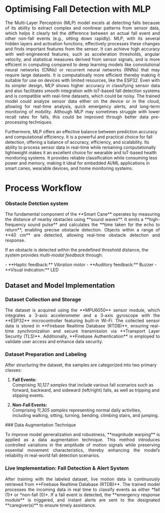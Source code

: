 # Optimising Fall Detection with MLP
<p align="justify">
The Multi-Layer Perceptron (MLP) model excels at detecting falls because of its ability to extract complex and nonlinear patterns from sensor data, which helps it clearly tell the difference between an actual fall event and other non-fall events (e.g., sitting down rapidly). MLP, with its several hidden layers and activation functions, effectively processes these changes and finds important features from the sensor. It can achieve high accuracy with well-engineered features, such as acceleration thresholds, angular velocity, and statistical measures derived from sensor signals, and is more efficient in computing compared to deep learning models like convolutional neural networks (CNNs) or recurrent neural networks (RNNs) that may require large datasets. It is computatioally more efficient thereby making it suitable for use on devices with limited resources, like the ESP32. Even with its simpler design, MLP shows higher accuracy in classifying sensor data and also facilitates smooth integration with IoT-based fall detection systems and is compatible with real-time datasets, which could be noisy. The trained model could analyze sensor data either on the device or in the cloud, allowing for real-time analysis, quick emergency alerts, and long-term monitoring of mobility. Although MLP may sometimes struggle with lower recall rates for falls, this could be improved through better data pre-processing techniques.

Furthermore, MLP offers an effective balance between prediction accuracy and computational efficiency. It is a powerful and practical choice for fall detection, offering a balance of accuracy, efficiency, and scalability. Its ability to process sensor data in real-time while remaining computationally lightweight makes it an excellent choice for wearable and IoT-based health monitoring systems. It provides reliable classification while consuming less power and memory, making it ideal for embedded AI/ML applications in smart canes, wearable devices, and home monitoring systems.
</p>

# Process Workflow
### Obstacle Detction system
<p align="justify">
The fundamental component of the **Smart Cane** operates by measuring the distance of nearby obstacles using **sound waves**. It emits a **high-frequency sound pulse** and calculates the **time taken for the echo to return**, enabling precise obstacle detection. Objects within a range of **40 cm** are detected, allowing real-time obstacle detection and response.

If an obstacle is detected within the predefined threshold distance, the system provides *multi-modal feedback* through:
</p>
- **Haptic feedback:** Vibration motor  
- **Auditory feedback:** Buzzer  
- **Visual indication:** LED
  

## Dataset and Model Implementation

### Dataset Collection and Storage
<p align="justify">
The dataset is acquired using the **MPU6050** sensor module, which integrates a 3-axis accelerometer and a 3-axis gyroscope with the **ESP32** microcontroller featuring built-in Wi-Fi. The collected sensor data is stored in **Firebase Realtime Database (RTDB)**, ensuring real-time synchronization and secure transmission via **Transport Layer Security (TLS)**. Additionally, **Firebase Authentication** is employed to validate user access and enhance data security.

### Dataset Preparation and Labeling
After structuring the dataset, the samples are categorized into two primary classes:

1. **Fall Events:**  
   Comprising *10,127 samples* that include various fall scenarios such as forward, backward, and sideward (left/right) falls, as well as tripping and slipping events.

2. **Non-Fall Events:**  
   Comprising *11,305 samples* representing normal daily activities, including walking, sitting, turning, bending, climbing stairs, and jumping.
</p>
### Data Augmentation Technique
<p align="justify">
To improve model generalization and robustness, **magnitude warping** is applied as a data augmentation technique. This method introduces controlled variations in the amplitude of motion signals while preserving essential movement characteristics, thereby enhancing the model’s reliability in real-world fall detection scenarios.
</p>

### Live Implementation: Fall Detection & Alert System
<p align="justify">
After training with the labeled dataset, live motion data is continuously retrieved from **Firebase Realtime Database (RTDB)**. The trained model processes the incoming data in real time to classify events as either *fall (1)* or *non-fall (0)*.  
If a fall event is detected, the **emergency response module** is triggered, and instant alerts are sent to the designated **caregiver(s)** to ensure timely assistance.
</p>


